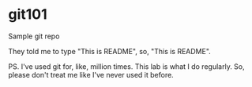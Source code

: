 # git101
Sample git repo

They told me to type "This is README", so, "This is README".

PS. I've used git for, like, million times. This lab is what I do regularly.
So, please don't treat me like I've never used it before.
